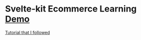 # Svelte-kit Ecommerce Learning [Demo](https://ecom-store-peach.vercel.app/)

<a href="https://www.youtube.com/watch?v=CAPb6Inm65g&list=PLtgYhHmUIr3qDB2eTzY-nuBH1W5tOK8a4&index=3"> Tutorial that I followed </a>


